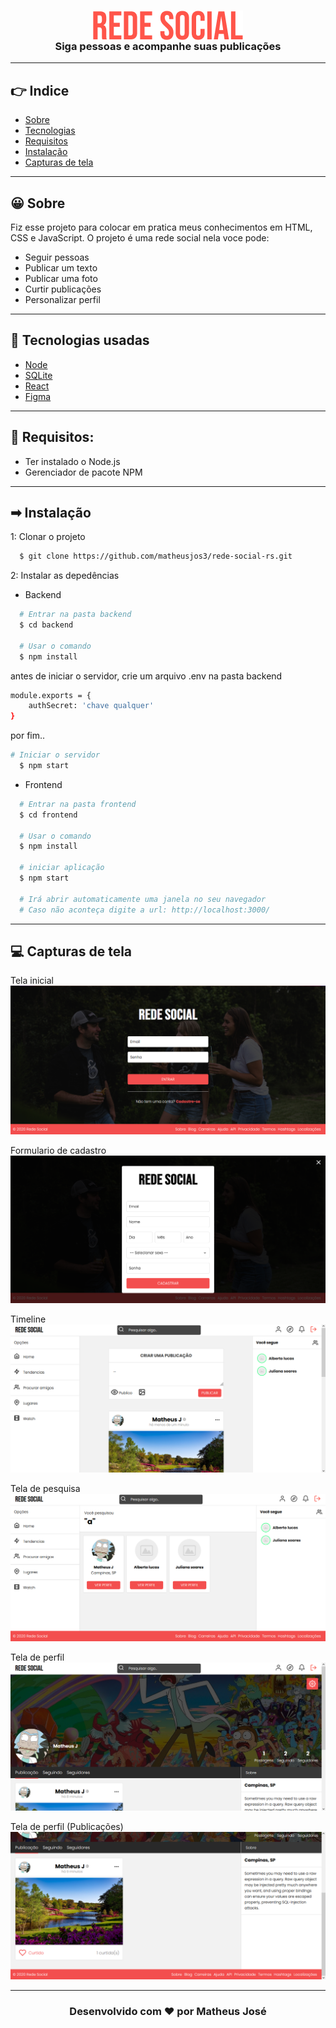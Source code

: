 


<h3 align="center">
<img align="center" src="./assets/logo.png">
<br>
Siga pessoas e acompanhe suas publicações
</h3>

---

## 👉 Indice

* [Sobre](#sobre)
* [Tecnologias](#tecnologias)
* [Requisitos](#requisitos)
* [Instalação](#instalacao)
* [Capturas de tela](#screenshot)

---

<a id="Sobre"></a>

## 😀 Sobre
Fiz esse projeto para colocar em pratica meus conhecimentos em HTML, CSS e JavaScript. O projeto é uma rede social nela voce pode:
- Seguir pessoas
- Publicar um texto
- Publicar uma foto
- Curtir publicações
- Personalizar perfil

---

<a id="tecnologias"></a>

## 🤩 Tecnologias usadas
- [Node](https://nodejs.org/en/)
- [SQLite](https://www.sqlite.org/docs.html)
- [React](https://pt-br.reactjs.org/)
- [Figma](https://www.figma.com)

---

## 😬 Requisitos:
- Ter instalado o Node.js
- Gerenciador de pacote NPM

---
<a id="instalacao"></a>

## ➡ Instalação
1: Clonar o projeto
```sh
  $ git clone https://github.com/matheusjos3/rede-social-rs.git 
```

2: Instalar as depedências
- Backend
```sh
  # Entrar na pasta backend
  $ cd backend

  # Usar o comando
  $ npm install
```
antes de iniciar o servidor, crie um arquivo .env na pasta backend
```sh
module.exports = {
    authSecret: 'chave qualquer'
}
```
por fim..
```sh
# Iniciar o servidor
  $ npm start
```
 
- Frontend
```sh
  # Entrar na pasta frontend
  $ cd frontend

  # Usar o comando
  $ npm install

  # iniciar aplicação
  $ npm start

  # Irá abrir automaticamente uma janela no seu navegador
  # Caso não aconteça digite a url: http://localhost:3000/
  ```
---

<a id="screenshot"></a>

## 💻 Capturas de tela
Tela inicial
<img src="./assets/homepage.png">

Formulario de cadastro
<img src="./assets/homepage2.png">

Timeline
<img src="./assets/timeline.png">

Tela de pesquisa
<img src="./assets/pesquisa.png">

Tela de perfil
<img src="./assets/perfil.png">

Tela de perfil (Publicações)
<img src="./assets/perfil2.png">

---
<h3 align="center">Desenvolvido com ❤ por Matheus José</h3>